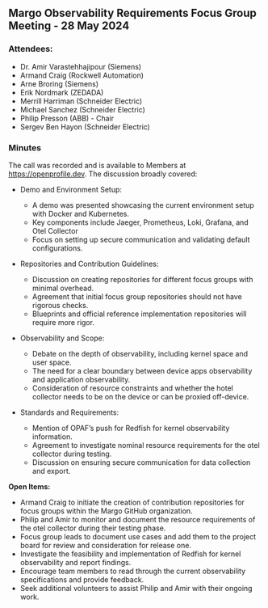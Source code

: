 ## Margo Observability Requirements Focus Group Meeting - 28 May 2024

### Attendees:
* Dr. Amir Varastehhajipour (Siemens)
* Armand Craig (Rockwell Automation)
* Arne Broring (Siemens)
* Erik Nordmark (ZEDADA)
* Merrill Harriman (Schneider Electric)
* Michael Sanchez (Schneider Electric)
* Philip Presson (ABB) - Chair
* Sergev Ben Hayon (Schneider Electric)

### Minutes
The call was recorded and is available to Members at https://openprofile.dev. The discussion broadly covered:

* Demo and Environment Setup:
   - A demo was presented showcasing the current environment setup with Docker and Kubernetes.
   - Key components include Jaeger, Prometheus, Loki, Grafana, and Otel Collector
   - Focus on setting up secure communication and validating default configurations.

* Repositories and Contribution Guidelines:
   - Discussion on creating repositories for different focus groups with minimal overhead.
   - Agreement that initial focus group repositories should not have rigorous checks.
   - Blueprints and official reference implementation repositories will require more rigor.

* Observability and Scope:
   - Debate on the depth of observability, including kernel space and user space.
   - The need for a clear boundary between device apps observability and application observability.
   - Consideration of resource constraints and whether the hotel collector needs to be on the device or can be proxied off-device.

* Standards and Requirements:
   - Mention of OPAF’s push for Redfish for kernel observability information.
   - Agreement to investigate nominal resource requirements for the otel collector during testing.
   - Discussion on ensuring secure communication for data collection and export.

**Open Items:**

   - Armand Craig to initiate the creation of contribution repositories for focus groups within the Margo GitHub organization.
   - Philip and Amir to monitor and document the resource requirements of the otel collector during their testing phase.
   - Focus group leads to document use cases and add them to the project board for review and consideration for release one.
   - Investigate the feasibility and implementation of Redfish for kernel observability and report findings.
   - Encourage team members to read through the current observability specifications and provide feedback.
   - Seek additional volunteers to assist Philip and Amir with their ongoing work.
